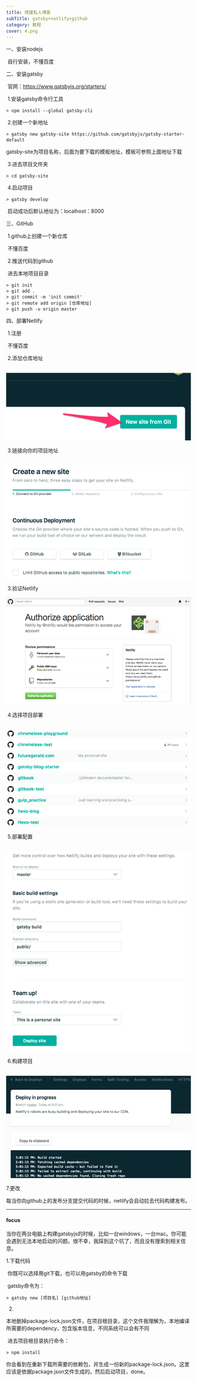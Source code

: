 ```yaml
---
title: 搭建私人博客
subTitle: gatsby+netlify+github
category: 教程
cover: 4.png
---
```


一、安装nodejs

​	自行安装，不懂百度

二、安装gatsby

​	官网：https://www.gatsbyjs.org/starters/

​	1.安装gatsby命令行工具

```shell
> npm install --global gatsby-cli
```

​	2.创建一个新地址

```shell
> gatsby new gatsby-site https://github.com/gatsbyjs/gatsby-starter-default
```

​	gatsby-site为项目名称，后面为要下载的模板地址，模板可参照上面地址下载

​	3.进去项目文件夹

```shell
> cd gatsby-site
```

​	4.启动项目

```shell
> gatsby develop
```

​	启动成功后默认地址为：localhost：8000

三、GitHub

​	1.github上创建一个新仓库

​		不懂百度

​	2.推送代码到github

​	进去本地项目目录

```shell
> git init
> git add .
> git commit -m 'init commit'
> git remote add origin [仓库地址]
> git push -u origin master
```



四、部署Netlify	

​	1.注册

​		不懂百度

​	2.添加仓库地址

​	![new_site_button](./new_site_button.png)

​	3.链接向你的项目地址

​	![create_link_repo](./create_link_repo.png)

​	3.验证Netlify

![authorize_netlify](./authorize_netlify.png)

​	4.选择项目部署

​	![choose_repo](./choose_repo.png)

​	5.部署配置

​	![deploy_settings](./deploy_settings.png)

​	6.构建项目

​	![build](./deploy_progress.png)

7.更改

​	每当你向github上的发布分支提交代码的时候，netlify会自动拉去代码构建发布。

-----------------------

#### focus

​	当你在两台电脑上构建gatsbyjs的时候，比如一台windows，一台mac。你可能会遇到无法本地启动的问题。很不幸，我踩到这个坑了，而且没有搜索到相关信息。

1.下载代码

​	你既可以选择用git下载，也可以用gatsby的命令下载

​	gatsby命令为：

```shell
> gatsby new [项目名] [github地址]
```

2.

​	本地删掉package-lock.json文件，在项目根目录，这个文件我理解为，本地编译所需要的dependency，包含版本信息，不同系统可以会有不同

​	进去项目根目录执行命令：

```shell
> npm install
```

​	你会看到在重新下载所需要的依赖包，并生成一份新的package-lock.json。这里应该是依据package.json文件生成的。然后启动项目，done。